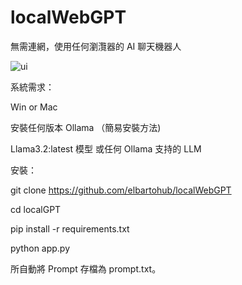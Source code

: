 # localWebGPT
無需連網，使用任何瀏灠器的 AI 聊天機器人

![ui](https://github.com/user-attachments/assets/d5b2e6eb-9a43-40ac-9bf5-6c8cc5458c24)


系統需求：

Win or Mac

安裝任何版本 Ollama （簡易安裝方法)

Llama3.2:latest 模型 或任何 Ollama 支持的 LLM

安裝：

git clone https://github.com/elbartohub/localWebGPT

cd localGPT

pip install -r requirements.txt

python app.py


所自動將 Prompt 存檔為 prompt.txt。
